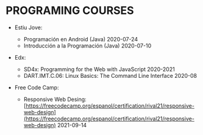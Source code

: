 # PROGRAMING COURSES
- Estiu Jove:
  - Programación en Android (Java) 2020-07-24
  - Introducción a la Programación (Java) 2020-07-10
  
- Edx:
  - SD4x: Programming for the Web with JavaScript 2020-2021
  - DART.IMT.C.06: Linux Basics: The Command Line Interface 2020-08
  
- Free Code Camp: 
  - Responsive Web Desing: [https://freecodecamp.org/espanol/certification/rival21/responsive-web-design](https://freecodecamp.org/espanol/certification/rival21/responsive-web-design)    2021-09-14
